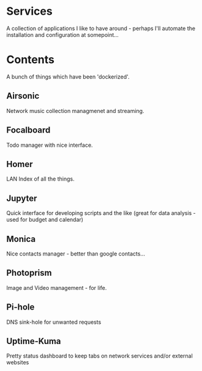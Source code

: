 # Services

A collection of applications I like to have around - perhaps I'll automate the installation and configuration at somepoint...

# Contents

A bunch of things which have been 'dockerized'.

## Airsonic

Network music collection managmenet and streaming.

## Focalboard

Todo manager with nice interface.

## Homer

LAN Index of all the things.

## Jupyter

Quick interface for developing scripts and the like (great for data analysis - used for budget and calendar)

## Monica

Nice contacts manager - better than google contacts...

## Photoprism

Image and Video management - for life.

## Pi-hole

DNS sink-hole for unwanted requests

## Uptime-Kuma

Pretty status dashboard to keep tabs on network services and/or external websites
